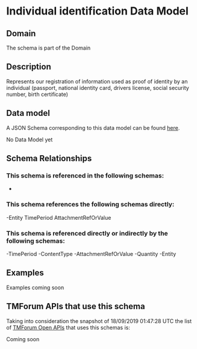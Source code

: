 # Individual identification Data Model

## Domain

The  schema is part of the  Domain

## Description

Represents our registration of information used as proof of identity by an individual (passport, national identity card, drivers license, social security number, birth certificate)

## Data model

A JSON Schema corresponding to this data model can be found
[here](https://github.com/tmforum-rand/schemas/blob/master/EngagedParty/IndividualIdentification.schema.json).

No Data Model yet

## Schema Relationships

### This schema is referenced in the following schemas:

-

### This schema references the following schemas directly:

-Entity
TimePeriod
AttachmentRefOrValue

### This schema is referenced directly or indirectly by the following schemas:

-TimePeriod
-ContentType
-AttachmentRefOrValue
-Quantity
-Entity



## Examples

Examples coming soon

## TMForum APIs that use this schema

Taking into consideration the snapshot of 18/09/2019 01:47:28 UTC the list of [TMForum Open APIs](https://www.tmforum.org/open-apis/) that uses this schemas is:

Coming soon